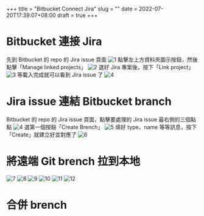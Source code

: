 +++
title = "Bitbucket Connect Jira"
slug = ""
date = 2022-07-20T17:39:07+08:00
draft = true
+++

# Bitbucket 連接 Jira
先到 Bitbucket 的 repo 的 Jira issue 頁面
![1](./1.png)
點擊左上方資料夾圖示按鈕，然後點擊「Manage linked projects」
![2](./2.png)
選好 Jira 專案後，按下「Link project」
![3](./3.png)
等載入完成就可以看到 Jira issue 了
![4](./4.png)

# Jira issue 連結 Bitbucket branch
Bitbucket 的 repo 的 Jira issue 頁面，點擊要處理的 Jira issue 最右側的三個點點
![4](./4.png)
選第一個按鈕「Create Brench」
![5](./5.png)
填好 type、name 等等訊息，按下「Create」就建立好並對應了
![6](./6.png)

# 將遠端 Git brench 拉到本地
![7](7.png)
![8](8.png)
![9](9.png)
![10](10.png)
![11](11.png)
![12](12.png)

# 合併 brench


